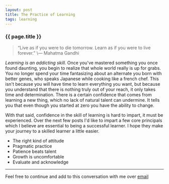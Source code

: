 ```yaml
---
layout: post
title: The Practice of Learning
tags: learning
---
```

### {{ page.title }}

>“Live as if you were to die tomorrow. Learn as if you were to live forever.”
>\― Mahatma Gandhi

*Learning is an addicting skill.* Once you've mastered something you once found daunting, you begin to realize that whole world really is up for grabs. You no longer spend your time fantasizing about an alternate you born with better genes, who speaks Japanese while cooking like a french chef. This isn't because you will have time to learn everything you want, but because you understand that there is nothing truly out of your reach, it only takes time and determination. There is a certain confidence that comes from learning a new thing, which no lack of natural talent can undermine. It tells you that even though you started at zero you have the ability to change.

With that said, confidence in the skill of learning is hard to impart, it must be experienced. Over the next few posts I'd like to impart a few core principals which I believe are essential to being a successful learner. I hope they make your journey to a skilled learner a little easier.

* The right kind of attitude
* Pragmatic practice
* Patience beats talent
* Growth is uncomfortable
* Evaluate and acknowledge

****

Feel free to continue and add to this conversation with me over [email](mailto:ichabodcole@gmail.com)
